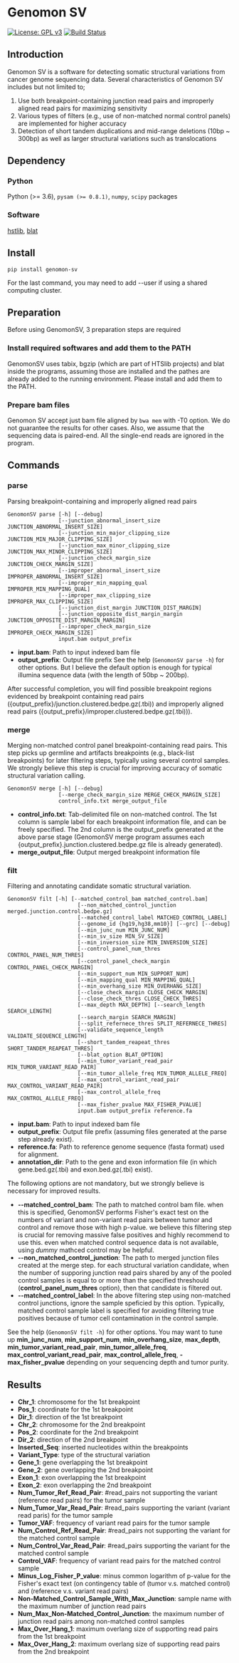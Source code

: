 # Genomon SV

[![License: GPL v3](https://img.shields.io/badge/License-GPL%20v3-blue.svg)](https://www.gnu.org/licenses/gpl-3.0)
[![Build Status](https://travis-ci.org/Genomon-Project/GenomonSV.svg?branch=devel)](https://travis-ci.org/Genomon-Project/GenomonSV)

## Introduction

Genomon SV is a software for detecting somatic structural variations from cancer genome sequencing data.
Several characteristics of Genomon SV includes but not limited to;

1. Use both breakpoint-containing junction read pairs and improperly aligned read pairs for maximizing sensitivity
2. Various types of filters (e.g., use of non-matched normal control panels) are implemented for higher accuracy
3. Detection of short tandem duplications and mid-range deletions (10bp ~ 300bp) as well as larger structural variations such as translocations

## Dependency

### Python
Python (>= 3.6), `pysam (>= 0.8.1)`, `numpy`, `scipy` packages

### Software
[hstlib](http://www.htslib.org), [blat](http://hgdownload.cse.ucsc.edu/admin/exe/)

## Install

```
pip install genomon-sv
```
For the last command, you may need to add --user if using a shared computing cluster.

## Preparation

Before using GenomonSV, 3 preparation steps are required

### Install required softwares and add them to the PATH

GenomonSV uses tabix, bgzip (which are part of HTSlib projects) and blat inside the programs, 
assuming those are installed and the pathes are already added to the running environment.
Please install and add them to the PATH.


### Prepare bam files

Genomon SV accept just bam file aligned by `bwa mem` with -T0 option.
We do not guarantee the results for other cases.
Also, we assume that the sequencing data is paired-end. All the single-end reads are ignored in the program.


## Commands

### parse

Parsing breakpoint-containing and improperly aligned read pairs
```
GenomonSV parse [-h] [--debug]
                [--junction_abnormal_insert_size JUNCTION_ABNORMAL_INSERT_SIZE]
                [--junction_min_major_clipping_size JUNCTION_MIN_MAJOR_CLIPPING_SIZE]
                [--junction_max_minor_clipping_size JUNCTION_MAX_MINOR_CLIPPING_SIZE]
                [--junction_check_margin_size JUNCTION_CHECK_MARGIN_SIZE]
                [--improper_abnormal_insert_size IMPROPER_ABNORMAL_INSERT_SIZE]
                [--improper_min_mapping_qual IMPROPER_MIN_MAPPING_QUAL]
                [--improper_max_clipping_size IMPROPER_MAX_CLIPPING_SIZE]
                [--junction_dist_margin JUNCTION_DIST_MARGIN]
                [--junction_opposite_dist_margin_margin JUNCTION_OPPOSITE_DIST_MARGIN_MARGIN]
                [--improper_check_margin_size IMPROPER_CHECK_MARGIN_SIZE]
                input.bam output_prefix
```
- **input.bam**: Path to input indexed bam file
- **output_prefix**: Output file prefix
See the help (``GenomonSV parse -h``) for other options. 
But I believe the default option is 
enough for typical illumina sequence data (with the length of 50bp ~ 200bp).

After successful completion, you will find possible breakpoint regions evidenced by
breakpoint containing read pairs ({output_prefix}/junction.clustered.bedpe.gz(.tbi))
and improperly aligned read pairs ({output_prefix}/improper.clustered.bedpe.gz(.tbi))).


### merge

Merging non-matched control panel breakpoint-containing read pairs.
This step picks up germline and artifacts breakpoints (e.g., black-list breakpoints) for later filtering steps,
typically using several control samples.
We strongly believe this step is crucial for improving accuracy of somatic structural variation calling.

```
GenomonSV merge [-h] [--debug]
                [--merge_check_margin_size MERGE_CHECK_MARGIN_SIZE]
                control_info.txt merge_output_file                                     
```
- **control_info.txt**: Tab-delimited file on non-matched control. 
The 1st column is sample label for each breakpoint information file, and can be freely specified.
The 2nd column is the output_prefix generated at the above parse stage
(GenomonSV merge program assumes each {output_prefix}.junction.clustered.bedpe.gz file is already generated).
- **merge_output_file**: Output merged breakpoint information file

### filt
Filtering and annotating candidate somatic structural variation.

```
GenomonSV filt [-h] [--matched_control_bam matched_control.bam]
                      [--non_matched_control_junction merged.junction.control.bedpe.gz]
                      [--matched_control_label MATCHED_CONTROL_LABEL]
                      [--genome_id {hg19,hg38,mm10}] [--grc] [--debug]
                      [--min_junc_num MIN_JUNC_NUM]
                      [--min_sv_size MIN_SV_SIZE]
                      [--min_inversion_size MIN_INVERSION_SIZE]
                      [--control_panel_num_thres CONTROL_PANEL_NUM_THRES]
                      [--control_panel_check_margin CONTROL_PANEL_CHECK_MARGIN]
                      [--min_support_num MIN_SUPPORT_NUM]
                      [--min_mapping_qual MIN_MAPPING_QUAL]
                      [--min_overhang_size MIN_OVERHANG_SIZE]
                      [--close_check_margin CLOSE_CHECK_MARGIN]
                      [--close_check_thres CLOSE_CHECK_THRES]
                      [--max_depth MAX_DEPTH] [--search_length SEARCH_LENGTH]
                      [--search_margin SEARCH_MARGIN]
                      [--split_refernece_thres SPLIT_REFERNECE_THRES]
                      [--validate_sequence_length VALIDATE_SEQUENCE_LENGTH]
                      [--short_tandem_reapeat_thres SHORT_TANDEM_REAPEAT_THRES]
                      [--blat_option BLAT_OPTION]
                      [--min_tumor_variant_read_pair MIN_TUMOR_VARIANT_READ_PAIR]
                      [--min_tumor_allele_freq MIN_TUMOR_ALLELE_FREQ]
                      [--max_control_variant_read_pair MAX_CONTROL_VARIANT_READ_PAIR]
                      [--max_control_allele_freq MAX_CONTROL_ALLELE_FREQ]
                      [--max_fisher_pvalue MAX_FISHER_PVALUE]
                      input.bam output_prefix reference.fa
```

- **input.bam**: Path to input indexed bam file
- **output_prefix**: Output file prefix (assuming files generated at the parse step already exist).
- **reference.fa**: Path to reference genome sequence (fasta format) used for alignment.
- **annotation_dir**: Path to the gene and exon information file (in which gene.bed.gz(.tbi) and exon.bed.gz(.tbi) exist).

The following options are not mandatory, but we strongly believe is necessary for improved results.
- **--matched_control_bam**: The path to matched control bam file. when this is specified, GenomonSV performs Fisher's exact test on the numbers of variant and non-variant read pairs between tumor and control and remove those with high p-value. we believe this filtering step is crucial for removing massive false positives and highly recommend to use this. even when matched control sequence data is not available, using *dummy* mathced control may be helpful.
- **--non_matched_control_junction**: The path to merged junction files created at the merge step. for each structural variation candidate, when the number of supporing junction read pairs shared by any of the pooled control samples is equal to or more than the specified threshould (**control_panel_num_thres** option), then that candidate is filtered out. 
- **--matched_control_label**: In the above filtering step using non-matched control junctions, ignore the sample speficied by this option. Typically, matched control sample label is specified for avoiding filtering true positives because of tumor cell contamination in the control sample.

See the help (``GenomonSV filt -h``) for other options.
You may want to tune up **min_junc_num**, **min_support_num**, **min_overhang_size**, **max_depth**, **min_tumor_variant_read_pair**,
**min_tumor_allele_freq**, **max_control_variant_read_pair**, **max_control_allele_freq**, **-max_fisher_pvalue**
depending on your sequencing depth and tumor purity.

## Results

* **Chr_1**: chromosome for the 1st breakpoint
* **Pos_1**: coordinate for the 1st breakpoint
* **Dir_1**: direction of the 1st breakpoint
* **Chr_2**: chromosome for the 2nd breakpoint
* **Pos_2**: coordinate for the 2nd breakpoint
* **Dir_2**: direction of the 2nd breakpoint
* **Inserted_Seq**: inserted nucleotides within the breakpoints
* **Variant_Type**: type of the structural variation
* **Gene_1**: gene overlapping the 1st breakpoint
* **Gene_2**: gene overlapping the 2nd breakpoint
* **Exon_1**: exon overlapping the 1st breakpoint
* **Exon_2**: exon overlapping the 2nd breakpoint
* **Num_Tumor_Ref_Read_Pair**: #read_pairs not supporting the variant (reference read pairs) for the tumor sample
* **Num_Tumor_Var_Read_Pair**: #read_pairs supporting the variant (variant read paris) for the tumor sample
* **Tumor_VAF**: frequency of variant read pairs for the tumor sample 
* **Num_Control_Ref_Read_Pair**: #read_pairs not supporting the variant for the matched control sample
* **Num_Control_Var_Read_Pair**: #read_pairs supporting the variant for the matched control sample
* **Control_VAF**: frequency of variant read pairs for the matched control sample 
* **Minus_Log_Fisher_P_value**: minus common logarithm of p-value for the Fisher's exact text (on contingency table of (tumor v.s. matched control) and (reference v.s. variant read pairs)
* **Non-Matched_Control_Sample_With_Max_Junction**: sample name with the maximum number of junction read pairs
* **Num_Max_Non-Matched_Control_Junction**: the maximum number of junction read pairs among non-matched control samples
* **Max_Over_Hang_1**: maximum overlang size of supporting read pairs from the 1st breakpoint
* **Max_Over_Hang_2**: maximum overlang size of supporting read pairs from the 2nd breakpoint

 
